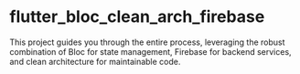 # flutter_bloc_clean_arch_firebase

This project guides you through the entire process, leveraging the robust combination 
of Bloc for state management, Firebase for backend services, and clean architecture for maintainable code.
